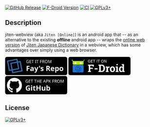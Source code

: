 <!-- {{{1

    File        : README.md
    Maintainer  : FC Stegerman <flx@obfusk.net>
    Date        : 2021-08-01

    Copyright   : Copyright (C) 2021  FC Stegerman
    Version     : v1.0.3
    License     : GPLv3+

}}}1 -->

[![GitHub Release](https://img.shields.io/github/release/obfusk/jiten-webview.svg?logo=github)](https://github.com/obfusk/jiten-webview/releases)
[![F-Droid Version](https://img.shields.io/f-droid/v/dev.obfusk.jiten_webview.svg)](https://f-droid.org/app/dev.obfusk.jiten_webview)
[![CI](https://github.com/obfusk/jiten-webview/workflows/CI/badge.svg)](https://github.com/obfusk/jiten-webview/actions?query=workflow%3ACI)
[![GPLv3+](https://img.shields.io/badge/license-GPLv3+-blue.svg)](https://www.gnu.org/licenses/gpl-3.0.html)

## Description

jiten-webview (aka `Jiten [Online]`) is an android app that -- as an
alternative to the existing **offline** android app -- wraps the
[online web version](https://jiten.obfusk.dev) of
[Jiten Japanese Dictionary](https://github.com/obfusk/jiten)
in a webview, which has some advantages over simply using a web
browser.

[<img src="badges/faysrepo.png" alt="Get it from Fay's Repo" height="60">](https://obfusk.dev/fdroid/repo?fingerprint=2A21B7FFC93B878724B1991C05DAE113C72B93A556C193F49B5D3342884798B7)
[<img src="badges/fdroid.png" alt="Get it on F-Droid" height="60">](https://f-droid.org/app/dev.obfusk.jiten_webview)
[<img src="badges/github.png" alt="Get the APK from GitHub" height="60">](https://github.com/obfusk/jiten-webview/releases/latest)

## License

[![GPLv3+](https://www.gnu.org/graphics/gplv3-127x51.png)](https://www.gnu.org/licenses/gpl-3.0.html)

<!-- vim: set tw=70 sw=2 sts=2 et fdm=marker : -->
